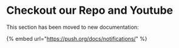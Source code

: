 # Checkout our Repo and Youtube

This section has been moved to new documentation:

{% embed url="https://push.org/docs/notifications/" %}
